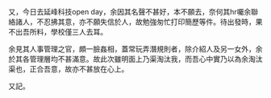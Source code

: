 又，今日去延峰科技open day，余因其名聲不甚好，本不願去，奈何其hr囑余聯絡諸人，不忍拂其意，亦不願失信於人，故勉強匆忙打印簡歷等件。待出發時，果不出吾所料，學校僅三人去耳。

余見其人事管理之官，頗一臉姦相，蓋常玩弄潛規則者，除介紹人及另一女外，余於其各管理層均不甚滿意。故此次雖明面上乃渠淘汰我，而吾心中實乃以為余淘汰渠也，正合吾意，故亦不甚放在心上。

又記。
